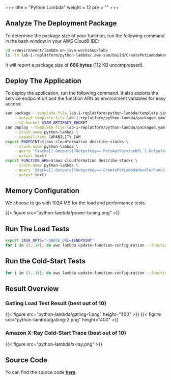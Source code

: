 +++
title = "Python Lambda"
weight = 12
pre = ""
+++

## Analyze The Deployment Package

To determine the package size of your function, run the following command in the bash window in your AWS Cloud9 IDE:

```bash
cd ~/environment/lambda-on-java-workshop/labs
ls -lh lab-1-replatform/python-lambda/.aws-sam/build/CreatePetLambdaHandlerFunction
```

It will report a package size of **666 bytes** (112 KB uncompressed).

## Deploy The Application

To deploy the application, run the following command. It also exports the service endpoint url and the function ARN as environment variables for easy access:

```bash
sam package --template-file lab-1-replatform/python-lambda/template.yaml \
    --output-template-file lab-1-replatform/python-lambda/packaged.yaml \
    --s3-bucket $SAM_ARTIFACT_BUCKET
sam deploy --template-file lab-1-replatform/python-lambda/packaged.yaml \
    --stack-name python-lambda \
    --capabilities CAPABILITY_IAM
export ENDPOINT=$(aws cloudformation describe-stacks \
    --stack-name python-lambda \
    --query 'Stacks[].Outputs[?OutputKey==`PetsApiServiceURL`].OutputValue' \
    --output text)
export FUNCTION_ARN=$(aws cloudformation describe-stacks \
    --stack-name python-lambda \
    --query 'Stacks[].Outputs[?OutputKey==`CreatePetLambdaHandlerFunction`].OutputValue' \
    --output text)
```

## Memory Configuration

We choose to go with 1024 MB for the load and performance tests.

{{< figure src="python-lambda/power-tuning.png" >}}

## Run The Load Tests

```bash
export JAVA_OPTS="-DBASE_URL=$ENDPOINT"
for i in {1..10}; do aws lambda update-function-configuration --function-name $FUNCTION_ARN --environment "Variables={TABLE_NAME=$PETS_TABLE,BUCKET_NAME=$PETS_BUCKET,KeyName1=KeyValue$i}"; gatling.sh --simulations-folder lab-1-replatform/python-lambda/src/test/scala --simulation LoadTest --run-description "python-lambda-run-$i"; done
```

## Run the Cold-Start Tests

```bash
for i in {1..10}; do aws lambda update-function-configuration --function-name $FUNCTION_ARN --environment "Variables={TABLE_NAME=$PETS_TABLE,BUCKET_NAME=$PETS_BUCKET,KeyName1=KeyValue$i}"; curl -i -X POST -d '{"name": "Max", "type": "dog", "birthday": "2010-11-03", "medicalRecord": "bla bla bla"}' $ENDPOINT/pet; done
```

## Result Overview

### Gatling Load Test Result (best out of 10)

{{< figure src="python-lambda/gatling-1.png" height="400" >}}
{{< figure src="python-lambda/gatling-2.png" height="400" >}}

### Amazon X-Ray Cold-Start Trace (best out of 10)

{{< figure src="python-lambda/x-ray.png" >}}

## Source Code

Yo can find the source code **[here](https://github.com/muellerc/lambda-on-java-workshop/tree/master/labs/lab-1-replatform/python-lambda)**.
